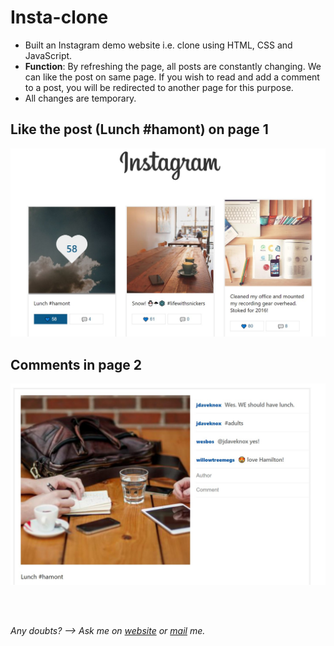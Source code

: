 # Insta-clone
- Built an Instagram demo website i.e. clone using HTML, CSS and JavaScript.
- **Function**: By refreshing the page, all posts are constantly changing. We can like the post on same page. If you wish to read and add a comment to a post, you will be redirected to another page for this purpose.
- All changes are temporary.

## Like the post (Lunch #hamont) on page 1
![](screenshots/like.jpg)

## Comments in page 2
![](screenshots/comment.jpg)

<br />
<br />

_Any doubts?  -->   Ask me on [website](https://swasdas.github.io/) or [mail](mailto:swastik.sarc@gmail.com) me._
